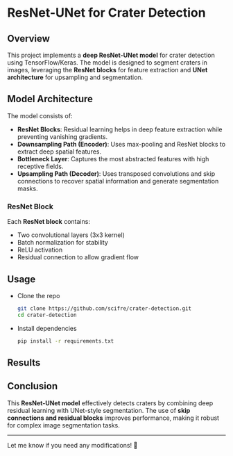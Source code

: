 # ResNet-UNet for Crater Detection

## Overview

This project implements a **deep ResNet-UNet model** for crater detection using TensorFlow/Keras. The model is designed to segment craters in images, leveraging the **ResNet blocks** for feature extraction and **UNet architecture** for upsampling and segmentation.

## Model Architecture

The model consists of:

- **ResNet Blocks**: Residual learning helps in deep feature extraction while preventing vanishing gradients.
- **Downsampling Path (Encoder)**: Uses max-pooling and ResNet blocks to extract deep spatial features.
- **Bottleneck Layer**: Captures the most abstracted features with high receptive fields.
- **Upsampling Path (Decoder)**: Uses transposed convolutions and skip connections to recover spatial information and generate segmentation masks.

### ResNet Block

Each **ResNet block** contains:

- Two convolutional layers (3x3 kernel)
- Batch normalization for stability
- ReLU activation
- Residual connection to allow gradient flow

## Usage

 - Clone the repo
   ```sh
   git clone https://github.com/scifre/crater-detection.git
   cd crater-detection
    ```
 - Install dependencies
   ```sh
   pip install -r requirements.txt
   ```

## Results


## Conclusion

This **ResNet-UNet model** effectively detects craters by combining deep residual learning with UNet-style segmentation. The use of **skip connections and residual blocks** improves performance, making it robust for complex image segmentation tasks.

---

Let me know if you need any modifications! 🚀


